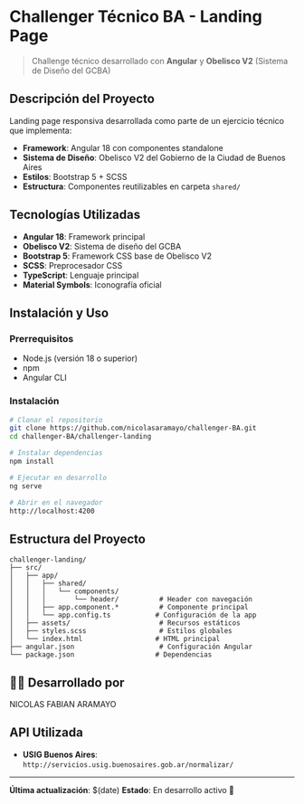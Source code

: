 # Challenger Técnico BA - Landing Page

> Challenge técnico desarrollado con **Angular** y **Obelisco V2** (Sistema de Diseño del GCBA)

##  Descripción del Proyecto

Landing page responsiva desarrollada como parte de un ejercicio técnico que implementa:
- **Framework**: Angular 18 con componentes standalone
- **Sistema de Diseño**: Obelisco V2 del Gobierno de la Ciudad de Buenos Aires
- **Estilos**: Bootstrap 5 + SCSS
- **Estructura**: Componentes reutilizables en carpeta `shared/`


## Tecnologías Utilizadas

- **Angular 18**: Framework principal
- **Obelisco V2**: Sistema de diseño del GCBA
- **Bootstrap 5**: Framework CSS base de Obelisco V2
- **SCSS**: Preprocesador CSS
- **TypeScript**: Lenguaje principal
- **Material Symbols**: Iconografía oficial

## Instalación y Uso

### Prerrequisitos
- Node.js (versión 18 o superior)
- npm
- Angular CLI

### Instalación
```bash
# Clonar el repositorio
git clone https://github.com/nicolasaramayo/challenger-BA.git
cd challenger-BA/challenger-landing

# Instalar dependencias
npm install

# Ejecutar en desarrollo
ng serve

# Abrir en el navegador
http://localhost:4200
```


## Estructura del Proyecto

```
challenger-landing/
├── src/
│   ├── app/
│   │   ├── shared/
│   │   │   └── components/
│   │   │       └── header/          # Header con navegación
│   │   ├── app.component.*          # Componente principal
│   │   └── app.config.ts           # Configuración de la app
│   ├── assets/                      # Recursos estáticos
│   ├── styles.scss                  # Estilos globales
│   └── index.html                  # HTML principal
├── angular.json                     # Configuración Angular
└── package.json                    # Dependencias
```



## 👨‍💻 Desarrollado por
NICOLAS FABIAN ARAMAYO


## API Utilizada

- **USIG Buenos Aires**: `http://servicios.usig.buenosaires.gob.ar/normalizar/`


---

**Última actualización**: $(date)
**Estado**: En desarrollo activo 🚧
